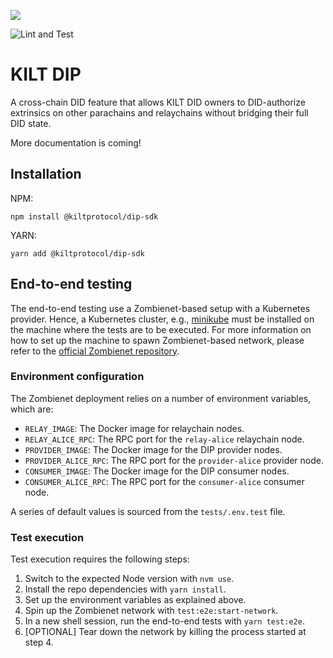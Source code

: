 [![](https://user-images.githubusercontent.com/39338561/122415864-8d6a7c00-cf88-11eb-846f-a98a936f88da.png)](https://kilt.io)

![Lint and Test](https://github.com/KILTprotocol/sdk-js/workflows/Lint%20and%20Test/badge.svg)

# KILT DIP

A cross-chain DID feature that allows KILT DID owners to DID-authorize extrinsics on other parachains and relaychains without bridging their full DID state.

More documentation is coming!

## Installation

NPM:

```
npm install @kiltprotocol/dip-sdk
```

YARN:

```
yarn add @kiltprotocol/dip-sdk
```

## End-to-end testing

The end-to-end testing use a Zombienet-based setup with a Kubernetes provider.
Hence, a Kubernetes cluster, e.g., [minikube](https://minikube.sigs.k8s.io/docs/start/) must be installed on the machine where the tests are to be executed.
For more information on how to set up the machine to spawn Zombienet-based network, please refer to the [official Zombienet repository](https://github.com/paritytech/zombienet).

### Environment configuration

The Zombienet deployment relies on a number of environment variables, which are:

- `RELAY_IMAGE`: The Docker image for relaychain nodes.
- `RELAY_ALICE_RPC`: The RPC port for the `relay-alice` relaychain node.
- `PROVIDER_IMAGE`: The Docker image for the DIP provider nodes.
- `PROVIDER_ALICE_RPC`: The RPC port for the `provider-alice` provider node.
- `CONSUMER_IMAGE`: The Docker image for the DIP consumer nodes.
- `CONSUMER_ALICE_RPC`: The RPC port for the `consumer-alice` consumer node.

A series of default values is sourced from the `tests/.env.test` file.

### Test execution

Test execution requires the following steps:

1. Switch to the expected Node version with `nvm use`.
2. Install the repo dependencies with `yarn install`.
3. Set up the environment variables as explained above.
4. Spin up the Zombienet network with `test:e2e:start-network`.
5. In a new shell session, run the end-to-end tests with `yarn test:e2e`.
6. [OPTIONAL] Tear down the network by killing the process started at step 4.
